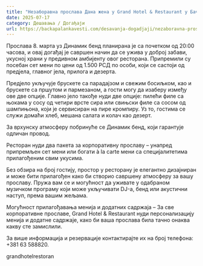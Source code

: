 ```yaml
---
title: "Незаборавна прослава Дана жена у Grand Hotel & Restaurant у Бачкој Паланци"
date: 2025-07-17
category: Дешавања / Догађаји
url: https://backapalankavesti.com/desavanja-dogadjaji/nezaboravna-proslava-dana-zena-u-grand-hotel-restaurant-u-backoj-palanci/
---
```


Прослава 8. марта уз Динамик бенд планирана је са почетком од 20:00 часова, и овај догађај је савршен начин да се ужива у доброј забави, укусној храни у предивном амбијенту овог ресторана. Припремили су посебан сет мени по цени од 1.500 РСД по особи, који се састоји од предјела, главног јела, прилога и дезерта.

Предјело укључује брускете са парадајзом и свежим босиљком, као и брускете са пршутом и пармезаном, а гости могу да изаберу између ове две опције. Главно јело такође нуди две опције: пилећи филе са њокама у сосу од четири врсте сира или свињски филе са сосом од шампињона, који је сервисиран на пире кромпиру. Уз то, гостима се служи домаћи хлеб, мешана салата и колач као дезерт.

За врхунску атмосферу побринуће се Динамик бенд, који гарантује одличан провод.

Ресторан нуди два пакета за корпоративну прославу – унапред припремљен сет мени или богати à la carte мени са специјалитетима прилагођеним свим укусима.

Без обзира на број гостију, простор у ресторану је елегантно дизајниран и може бити прилагођен како би створио савршену атмосферу за вашу прославу. Пружа вам се и могућност да уживате у одабраном музичком програму који може укључивати DJ-а, бенд или акустични наступ, према вашим жељама.

Могућност прилагођавања менија и додатних садржаја – За све корпоративне прославе, Grand Hotel & Restaurant нуди персонализацију менија и додатне садржаје, како би ваша прослава била тачно онаква какву сте замислили.

За више информација и резервације контактирајте их на број телефона: +381 63 588820.

grandhotelrestoran
